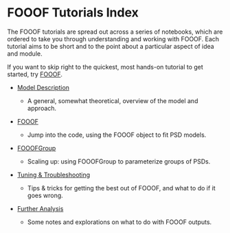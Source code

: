 # FOOOF Tutorials Index

The FOOOF tutorials are spread out across a series of notebooks, which are ordered to take you through understanding and working with FOOOF. Each tutorial aims to be short and to the point about a particular aspect of idea and module.

If you want to skip right to the quickest, most hands-on tutorial to get started, try [FOOOF](02-FOOOF.ipynb).

- [Model Description](01-ModelDescription.ipynb)
    - A general, somewhat theoretical, overview of the model and approach.


- [FOOOF](02-FOOOF.ipynb)
    - Jump into the code, using the FOOOF object to fit PSD models.


- [FOOOFGroup](03-FOOOFGroup.ipynb)
    - Scaling up: using FOOOFGroup to parameterize groups of PSDs.


- [Tuning & Troubleshooting](04-Tuning&Troubleshooting)
    - Tips & tricks for getting the best out of FOOOF, and what to do if it goes wrong.


- [Further Analysis](05-FurtherAnalysis.ipynb)
    - Some notes and explorations on what to do with FOOOF outputs.